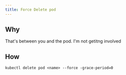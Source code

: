 ```yaml
---
title: Force Delete pod
---
```


## Why

That's between you and the pod. I'm not getitng involved

## How

```shell
kubectl delete pod <name> --force -grace-period=0
```
